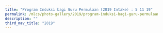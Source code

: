 ```yaml
---
title: "Program Induksi bagi Guru Permulaan (2019 Intake) : 5 11 19"
permalink: /mlcs/photo-gallery/2019/program-induksi-bagi-guru-permulaan-rendah/
description: ""
third_nav_title: "2019"
---
```

